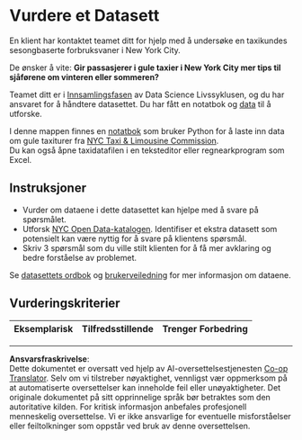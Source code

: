 <!--
CO_OP_TRANSLATOR_METADATA:
{
  "original_hash": "564445c39ad29a491abcb9356fc4d47d",
  "translation_date": "2025-08-26T22:28:18+00:00",
  "source_file": "4-Data-Science-Lifecycle/14-Introduction/assignment.md",
  "language_code": "no"
}
-->
# Vurdere et Datasett

En klient har kontaktet teamet ditt for hjelp med å undersøke en taxikundes sesongbaserte forbruksvaner i New York City.

De ønsker å vite: **Gir passasjerer i gule taxier i New York City mer tips til sjåførene om vinteren eller sommeren?**

Teamet ditt er i [Innsamlingsfasen](Readme.md#Capturing) av Data Science Livssyklusen, og du har ansvaret for å håndtere datasettet. Du har fått en notatbok og [data](../../../../data/taxi.csv) til å utforske.

I denne mappen finnes en [notatbok](notebook.ipynb) som bruker Python for å laste inn data om gule taxiturer fra [NYC Taxi & Limousine Commission](https://docs.microsoft.com/en-us/azure/open-datasets/dataset-taxi-yellow?tabs=azureml-opendatasets).  
Du kan også åpne taxidatafilen i en teksteditor eller regnearkprogram som Excel.

## Instruksjoner

- Vurder om dataene i dette datasettet kan hjelpe med å svare på spørsmålet.
- Utforsk [NYC Open Data-katalogen](https://data.cityofnewyork.us/browse?sortBy=most_accessed&utf8=%E2%9C%93). Identifiser et ekstra datasett som potensielt kan være nyttig for å svare på klientens spørsmål.
- Skriv 3 spørsmål som du ville stilt klienten for å få mer avklaring og bedre forståelse av problemet.

Se [datasettets ordbok](https://www1.nyc.gov/assets/tlc/downloads/pdf/data_dictionary_trip_records_yellow.pdf) og [brukerveiledning](https://www1.nyc.gov/assets/tlc/downloads/pdf/trip_record_user_guide.pdf) for mer informasjon om dataene.

## Vurderingskriterier

Eksemplarisk | Tilfredsstillende | Trenger Forbedring  
--- | --- | ---  

---

**Ansvarsfraskrivelse**:  
Dette dokumentet er oversatt ved hjelp av AI-oversettelsestjenesten [Co-op Translator](https://github.com/Azure/co-op-translator). Selv om vi tilstreber nøyaktighet, vennligst vær oppmerksom på at automatiserte oversettelser kan inneholde feil eller unøyaktigheter. Det originale dokumentet på sitt opprinnelige språk bør betraktes som den autoritative kilden. For kritisk informasjon anbefales profesjonell menneskelig oversettelse. Vi er ikke ansvarlige for eventuelle misforståelser eller feiltolkninger som oppstår ved bruk av denne oversettelsen.